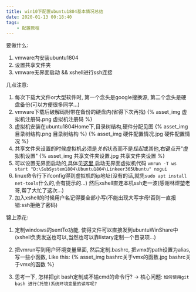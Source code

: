 ```yaml
---
title: win10下配置ubuntu1804基本情况总结
date: 2020-01-13 00:18:40
tags:
    - 配置教程
---
```

要做什么:
1. vmware内安装ubuntu1804
2. 设置共享文件夹
3. vmware无界面启动 && xshell进行ssh连接

几点注意:

1. 每次下载大文件or大型软件时, 第一个念头是google搜换源, 第二个念头是硬盘备份(可以方便很多同学...)
2. vmware下载后破解码附带在备份的硬盘内(省得下次再找)
{% asset_img 虚拟机注册码.png 虚拟机注册码 %}
3. 虚拟机安装在ubuntu1804Home下,目录树结构,硬件分配见图
{% asset_img 目录树结构.png 目录树结构 %}
{% asset_img 硬件配置情况.jpg 硬件配置情况 %}
4. 共享文件夹设置的时候虚拟机必须是*关机*状态而不是*挂起*或其他,右键点开"虚拟机设置"
{% asset_img 共享文件夹设置.jpg 共享文件夹设置 %}
5. 可以设置无界面启动的,具体见[这里](https://blog.csdn.net/forest_boy/article/details/49931505),启动无界面虚拟机代码
`vmrun -T ws start "D:\SubSystem1804\Ubuntu1804\Linkeer365Ubuntu" nogui`
6. linux命令行下ifconfig得到虚拟机的ip地址(没有的话,就先`sudo apt install net-tools`什么的,会有提示的...)
然后xshell直连本机ssh走一波(感谢林煜堃老哥,帮了大忙了这次...)
7. 加入xshell的时候用户名记得要全部小写(不能出现大写字母!否则一直报错:ssh拒绝了密码)

锦上添花:

1. 定制windows的sentTo功能, 使得文件可以直接发到ubuntuWinShare中(xshell负责发送也可以,当然也可以靠listary定制一个目录项...)

2. 把vmrun写到用户环境变量里面, 然后定制.bashrc, 把vmx的path设置为alias, 写一些小函数, Like this:
{% asset_img bashrc关于vmx的函数.jpg bashrc关于vmx的函数 %}

3. 思考一下, 怎样把git bash定制成不输cmd的命令行?  -> 核心问题: `如何使用git bash 进行(托管)系统环境变量的读写呢?`